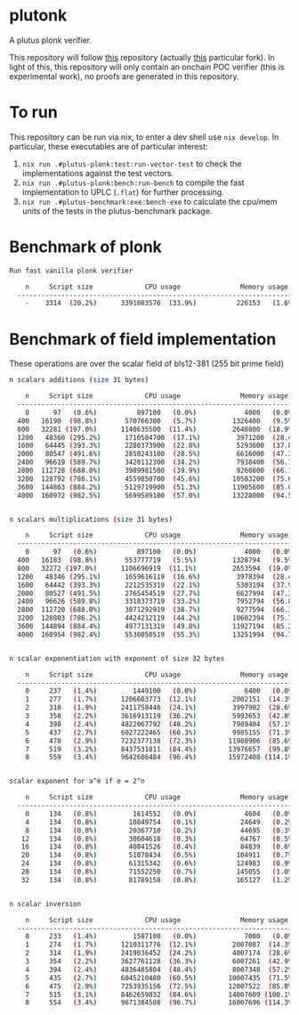 # plutonk
A plutus plonk verifier. 

This repository will follow [this](https://github.com/iquerejeta/dummy_plonk) repository (actually [this](https://github.com/perturbing/dummy_plonk) particular fork). In light of this, this repository will only contain an onchain POC verifier (this is experimental work), no proofs are generated in this repository.

# To run
This repository can be run via nix, to enter a dev shell use `nix develop`. In particular, these executables are of particular interest:

1. `nix run .#plutus-plonk:test:run-vector-test`  to check the implementations against the test vectors.
2. `nix run .#plutus-plonk:bench:run-bench` to compile the fast implementation to UPLC (`.flat`) for further processing.
3. `nix run .#plutus-benchmark:exe:bench-exe` to calculate the cpu/mem units of the tests in the plutus-benchmark package.

# Benchmark of plonk
```bash
Run fast vanilla plonk verifier

    n     Script size             CPU usage               Memory usage
  ----------------------------------------------------------------------
    -    3314  (20.2%)      3391083576  (33.9%)          226153   (1.6%) 
```
# Benchmark of field implementation
These operations are over the scalar field of bls12-381 (255 bit prime field)
```bash
n scalars additions (size 31 bytes)

    n     Script size             CPU usage               Memory usage
  ----------------------------------------------------------------------
    0      97   (0.6%)          897100   (0.0%)            4000   (0.0%) 
  400   16190  (98.8%)       570766300   (5.7%)         1326400   (9.5%) 
  800   32281 (197.0%)      1140635500  (11.4%)         2648800  (18.9%) 
  1200   48360 (295.2%)      1710504700  (17.1%)         3971200  (28.4%) 
  1600   64445 (393.3%)      2280373900  (22.8%)         5293600  (37.8%) 
  2000   80547 (491.6%)      2850243100  (28.5%)         6616000  (47.3%) 
  2400   96619 (589.7%)      3420112300  (34.2%)         7938400  (56.7%) 
  2800  112728 (688.0%)      3989981500  (39.9%)         9260800  (66.1%) 
  3200  128792 (786.1%)      4559850700  (45.6%)        10583200  (75.6%) 
  3600  144863 (884.2%)      5129719900  (51.3%)        11905600  (85.0%) 
  4000  160972 (982.5%)      5699589100  (57.0%)        13228000  (94.5%) 


n scalars multiplications (size 31 bytes)

    n     Script size             CPU usage               Memory usage
  ----------------------------------------------------------------------
    0      97   (0.6%)          897100   (0.0%)            4000   (0.0%) 
  400   16183  (98.8%)       553777719   (5.5%)         1328794   (9.5%) 
  800   32272 (197.0%)      1106696919  (11.1%)         2653594  (19.0%) 
  1200   48346 (295.1%)      1659616119  (16.6%)         3978394  (28.4%) 
  1600   64442 (393.3%)      2212535319  (22.1%)         5303194  (37.9%) 
  2000   80527 (491.5%)      2765454519  (27.7%)         6627994  (47.3%) 
  2400   96626 (589.8%)      3318373719  (33.2%)         7952794  (56.8%) 
  2800  112720 (688.0%)      3871292919  (38.7%)         9277594  (66.3%) 
  3200  128803 (786.2%)      4424212119  (44.2%)        10602394  (75.7%) 
  3600  144894 (884.4%)      4977131319  (49.8%)        11927194  (85.2%) 
  4000  160954 (982.4%)      5530050519  (55.3%)        13251994  (94.7%) 


n scalar exponentiation with exponent of size 32 bytes 

    n     Script size             CPU usage               Memory usage
  ----------------------------------------------------------------------
    0     237   (1.4%)         1449100   (0.0%)            6400   (0.0%) 
    1     277   (1.7%)      1206603773  (12.1%)         2002151  (14.3%) 
    2     318   (1.9%)      2411758446  (24.1%)         3997902  (28.6%) 
    3     358   (2.2%)      3616913119  (36.2%)         5993653  (42.8%) 
    4     398   (2.4%)      4822067792  (48.2%)         7989404  (57.1%) 
    5     437   (2.7%)      6027222465  (60.3%)         9985155  (71.3%) 
    6     478   (2.9%)      7232377138  (72.3%)        11980906  (85.6%) 
    7     519   (3.2%)      8437531811  (84.4%)        13976657  (99.8%) 
    8     559   (3.4%)      9642686484  (96.4%)        15972408 (114.1%) 


scalar exponent for a^e if e = 2^n 

    n     Script size             CPU usage               Memory usage
  ----------------------------------------------------------------------
    0     134   (0.8%)         1614552   (0.0%)            4604   (0.0%) 
    4     134   (0.8%)        10849754   (0.1%)           24649   (0.2%) 
    8     134   (0.8%)        20367710   (0.2%)           44695   (0.3%) 
   12     134   (0.8%)        30604618   (0.3%)           64767   (0.5%) 
   16     134   (0.8%)        40841526   (0.4%)           84839   (0.6%) 
   20     134   (0.8%)        51078434   (0.5%)          104911   (0.7%) 
   24     134   (0.8%)        61315342   (0.6%)          124983   (0.9%) 
   28     134   (0.8%)        71552250   (0.7%)          145055   (1.0%) 
   32     134   (0.8%)        81789158   (0.8%)          165127   (1.2%) 


n scalar inversion 

    n     Script size             CPU usage               Memory usage
  ----------------------------------------------------------------------
    0     233   (1.4%)         1587100   (0.0%)            7000   (0.0%) 
    1     274   (1.7%)      1210311776  (12.1%)         2007087  (14.3%) 
    2     314   (1.9%)      2419036452  (24.2%)         4007174  (28.6%) 
    3     354   (2.2%)      3627761128  (36.3%)         6007261  (42.9%) 
    4     394   (2.4%)      4836485804  (48.4%)         8007348  (57.2%) 
    5     435   (2.7%)      6045210480  (60.5%)        10007435  (71.5%) 
    6     475   (2.9%)      7253935156  (72.5%)        12007522  (85.8%) 
    7     515   (3.1%)      8462659832  (84.6%)        14007609 (100.1%) 
    8     554   (3.4%)      9671384508  (96.7%)        16007696 (114.3%) 
```
